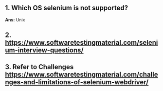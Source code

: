 
## 1. Which OS selenium is not supported?
**Ans:** Unix

## 2. https://www.softwaretestingmaterial.com/selenium-interview-questions/

## 3. Refer to Challenges https://www.softwaretestingmaterial.com/challenges-and-limitations-of-selenium-webdriver/ 
